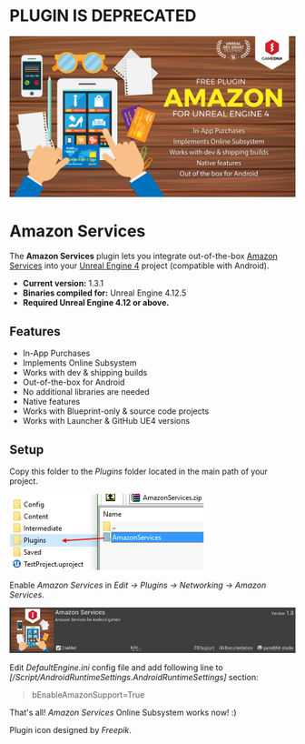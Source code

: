 # PLUGIN IS DEPRECATED

![Splash](Resources/Splash.png)

# Amazon Services

The **Amazon Services** plugin lets you integrate out-of-the-box [Amazon Services](https://developer.amazon.com/public/apis/earn/in-app-purchasing) into your [Unreal Engine 4](http://www.unrealengine.com) project (compatible with Android).

* **Current version:** 1.3.1
* **Binaries compiled for:** Unreal Engine 4.12.5
* **Required Unreal Engine 4.12 or above.**

## Features
* In-App Purchases
* Implements Online Subsystem
* Works with dev & shipping builds
* Out-of-the-box for Android
* No additional libraries are needed
* Native features
* Works with Blueprint-only & source code projects
* Works with Launcher & GitHub UE4 versions

## Setup
Copy this folder to the *Plugins* folder located in the main path of your project.

![CopyFiles](Resources/CopyFiles.png)

Enable *Amazon Services* in *Edit -> Plugins -> Networking -> Amazon Services*.

![EnablePlugin](Resources/EnablePlugin.png)

Edit *DefaultEngine.ini* config file and add following line to *[/Script/AndroidRuntimeSettings.AndroidRuntimeSettings]* section:
> bEnableAmazonSupport=True

That's all! *Amazon Services* Online Subsystem works now! :)

Plugin icon designed by _Freepik_.
